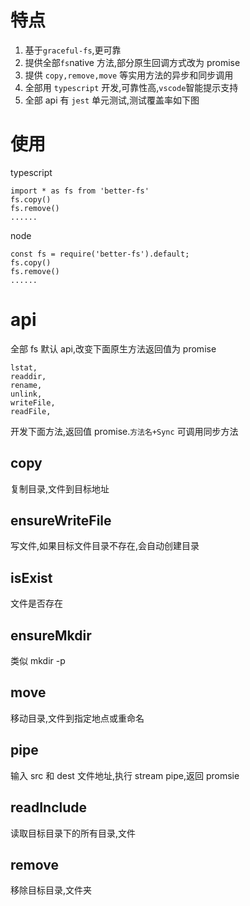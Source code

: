 # 特点

1. 基于`graceful-fs`,更可靠
2. 提供全部`fs`native 方法,部分原生回调方式改为 promise
3. 提供 `copy,remove,move` 等实用方法的异步和同步调用
4. 全部用 `typescript` 开发,可靠性高,`vscode`智能提示支持
5. 全部 api 有 `jest` 单元测试,测试覆盖率如下图

# 使用

typescript

    import * as fs from 'better-fs'
    fs.copy()
    fs.remove()
    ......

node

    const fs = require('better-fs').default;
    fs.copy()
    fs.remove()
    ......

# api

全部 fs 默认 api,改变下面原生方法返回值为 promise

    lstat,
    readdir,
    rename,
    unlink,
    writeFile,
    readFile,

开发下面方法,返回值 promise.`方法名+Sync` 可调用同步方法

## copy

复制目录,文件到目标地址

## ensureWriteFile

写文件,如果目标文件目录不存在,会自动创建目录

## isExist

文件是否存在

## ensureMkdir

类似 mkdir -p

## move

移动目录,文件到指定地点或重命名

## pipe

输入 src 和 dest 文件地址,执行 stream pipe,返回 promsie

## readInclude

读取目标目录下的所有目录,文件

## remove

移除目标目录,文件夹
